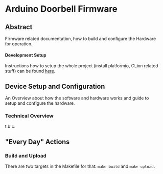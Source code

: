 Arduino Doorbell Firmware
====

Abstract
----

Firmware related documentation, how to build and configure the Hardware for operation.

#### Development Setup

Instructions how to setup the whole project (install platformio, CLion related stuff) can be found [here](../README.md).

Device Setup and Configuration
----

An Overview about how the software and hardware works and guide to setup and configure the hardware.

### Technical Overview

t.b.c.

"Every Day" Actions
----

### Build and Upload

There are two targets in the Makefile for that: `make build` and `make upload`.





